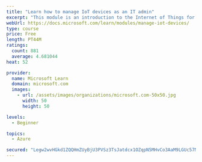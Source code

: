 ```yaml
---
title: "Learn how to manage IoT devices as an IT admin"
excerpt: "This module is an introduction to the Internet of Things for IT admins."
webUrl: https://docs.microsoft.com/learn/modules/manage-iot-devices/
type: course
price: Free
length: PT44M
ratings:
  count: 881
  average: 4.681044
heat: 52

provider:
  name: Microsoft Learn
  domain: microsoft.com
  images:
    - url: /assets/images/organizations/microsoft.com-50x50.jpg
      width: 50
      height: 50

levels:
  - Beginner

topics:
  - Azure

secured: "Legw2wvHGkd1ZQQHmZUyBjU3PVSz3TsJatdcx1OZqpN5MHvCo3AaM9LGUc57MCTRv/qigh2TDgqF5BSpZ2dtn2eNx9wNPSDhL3Q6Xu/h+mtbXQ5dlqAiUZIIMuD7DdW15dXkvvC6fcE10E4AXRDyyqnbDXezaKyWG/benFZvHAdupDNjyURrURetq2lj2pZQVRLkRqbcITQ0/5KUlvbDeaiXuQbgVIr9JCUEygoLdX8iMTQjMFKGeur4I9cnFfKYxDcnkDPFlEQo3KD9kivl/LqMijdcfStOL7Bv8UBdOU7/0JHJIiTmxv/CPgCNixoIAofaZERKXXu8ot0XbAYfNz9tbOdDe7kmt3gVZ4/jsQ1gEyvGwGUy8g/iQ4kIx/T0nyA+plVpg9kXJuca6OV+GTAU75SQOzWCdfDVzjCPqAU=;CbYr7ikWGDUHL4DfTFMe3Q=="
---
```



